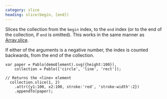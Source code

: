 ```yaml
--- 
category: slice
heading: slice(begin, [end])
---
```


Slices the collection from the `begin` index, to the `end` index (or to the end of the collection, if `end` is omitted). This works in the same manner as [Array.slice](https://developer.mozilla.org/en-US/docs/JavaScript/Reference/Global_Objects/Array/slice).

If either of the arguments is a negative number, the index is counted backwards, from the end of the collection.

    var paper = Pablo(demoElement).svg({height:100}),
        collection = Pablo(['circle', 'line', 'rect']);
    
    // Returns the <line> element
      collection.slice(1, 2)
        .attr({y1:100, x2:100, stroke:'red', 'stroke-width':2})
        .appendTo(paper);